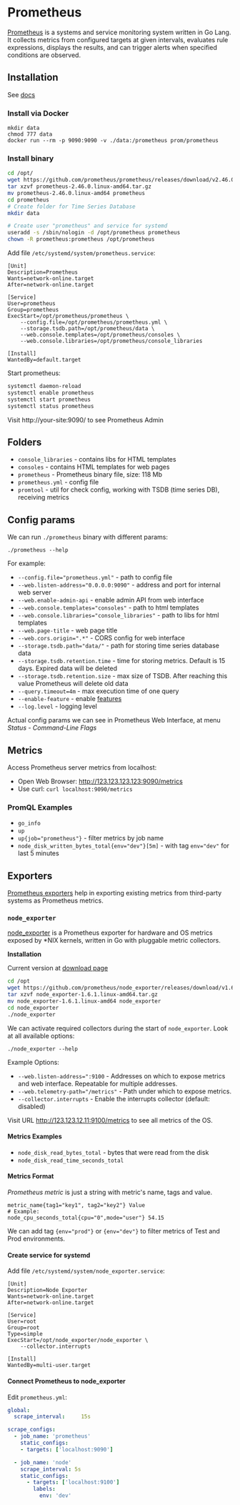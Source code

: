 # Prometheus

[Prometheus](https://github.com/prometheus/prometheus) is a systems and service monitoring system written in Go Lang. It collects metrics from configured targets at given intervals, evaluates rule expressions, displays the results, and can trigger alerts when specified conditions are observed.

## Installation

See [docs](https://prometheus.io/docs/prometheus/latest/getting_started/)

### Install via Docker

```
mkdir data
chmod 777 data
docker run --rm -p 9090:9090 -v ./data:/prometheus prom/prometheus
```

### Install binary

```bash
cd /opt/
wget https://github.com/prometheus/prometheus/releases/download/v2.46.0/prometheus-2.46.0.linux-amd64.tar.gz
tar xzvf prometheus-2.46.0.linux-amd64.tar.gz
mv prometheus-2.46.0.linux-amd64 prometheus
cd prometheus
# Create folder for Time Series Database
mkdir data

# Create user "prometheus" and service for systemd
useradd -s /sbin/nologin -d /opt/prometheus prometheus
chown -R prometheus:prometheus /opt/prometheus
```

Add file `/etc/systemd/system/prometheus.service`:

```
[Unit]
Description=Prometheus
Wants=network-online.target
After=network-online.target

[Service]
User=prometheus
Group=prometheus
ExecStart=/opt/prometheus/prometheus \
    --config.file=/opt/prometheus/prometheus.yml \
    --storage.tsdb.path=/opt/prometheus/data \
    --web.console.templates=/opt/prometheus/consoles \
    --web.console.libraries=/opt/prometheus/console_libraries

[Install]
WantedBy=default.target
```

Start prometheus:

```bash
systemctl daemon-reload
systemctl enable prometheus
systemctl start prometheus
systemctl status prometheus
```
Visit http://your-site:9090/ to see Prometheus Admin

## Folders

- `console_libraries` - contains libs for HTML templates
- `consoles` - contains HTML templates for web pages
- `prometheus` - Prometheus binary file, size: 118 Mb
- `prometheus.yml` - config file
- `promtool` - util for check config, working with TSDB (time series DB), receiving metrics

## Config params

We can run `./prometheus` binary with different params:

```
./prometheus --help
```

For example:

- `--config.file="prometheus.yml"` - path to config file
- `--web.listen-address="0.0.0.0:9090"` - address and port for internal web server
- `--web.enable-admin-api` - enable admin API from web interface
- `--web.console.templates="consoles"` - path to html templates
- `--web.console.libraries="console_libraries"` - path to libs for html templates
- `--web.page-title` - web page title
- `--web.cors.origin=".*"` - CORS config for web interface
- `--storage.tsdb.path="data/"` - path for storing time series database data
- `--storage.tsdb.retention.time` - time for storing metrics. Default is 15 days. Expired data will be deleted
- `--storage.tsdb.retention.size` - max size of TSDB. After reaching this value Prometheus will delete old data
- `--query.timeout=4m` - max execution time of one query
- `--enable-feature` - enable [features](https://prometheus.io/docs/prometheus/latest/feature_flags/)
- `--log.level` - logging level

Actual config params we can see in Prometheus Web Interface, at menu *Status - Command-Line Flags*

## Metrics

Access Prometheus server metrics from localhost:

- Open Web Browser: http://123.123.123.123:9090/metrics
- Use curl: `curl localhost:9090/metrics`

### PromQL Examples

- `go_info`
- `up`
- `up{job="prometheus"}` - filter metrics by job name
- `node_disk_written_bytes_total{env="dev"}[5m]` - with tag `env="dev"` for last 5 minutes

## Exporters

[Prometheus exporters](https://prometheus.io/docs/instrumenting/exporters/) help in exporting existing metrics from third-party systems as Prometheus metrics.

### `node_exporter`

[node_exporter](https://github.com/prometheus/node_exporter) is a Prometheus exporter for hardware and OS metrics exposed by *NIX kernels, written in Go with pluggable metric collectors.

**Installation**

Current version at [download page](https://prometheus.io/download/#node_exporter)

```bash
cd /opt
wget https://github.com/prometheus/node_exporter/releases/download/v1.6.1/node_exporter-1.6.1.linux-amd64.tar.gz
tar xzvf node_exporter-1.6.1.linux-amd64.tar.gz
mv node_exporter-1.6.1.linux-amd64 node_exporter
cd node_exporter
./node_exporter
```

We can activate required collectors during the start of `node_exporter`. Look at all available options:

```
./node_exporter --help
```

Example Options:

- `--web.listen-address=":9100` - Addresses on which to expose metrics and web interface. Repeatable for multiple addresses.
- `--web.telemetry-path="/metrics"` - Path under which to expose metrics.
- `--collector.interrupts` - Enable the interrupts collector (default: disabled)

Visit URL http://123.123.12.11:9100/metrics to see all metrics of the OS.

#### Metrics Examples

- `node_disk_read_bytes_total` - bytes that were read from the disk
- `node_disk_read_time_seconds_total`

#### Metrics Format

*Prometheus metric* is just a string with metric's name, tags and value.

```
metric_name{tag1="key1", tag2="key2"} Value
# Example:
node_cpu_seconds_total{cpu="0",mode="user"} 54.15
```
We can add tag `{env="prod"}` or `{env="dev"}` to filter metrics of Test and Prod environments.

#### Create service for systemd

Add file `/etc/systemd/system/node_exporter.service`:

```
[Unit]
Description=Node Exporter
Wants=network-online.target
After=network-online.target

[Service]
User=root
Group=root
Type=simple
ExecStart=/opt/node_exporter/node_exporter \
    --collector.interrupts

[Install]
WantedBy=multi-user.target
```

#### Connect Prometheus to node_exporter

Edit `prometheus.yml`:

```yml
global:
  scrape_interval:     15s

scrape_configs:
  - job_name: 'prometheus'
    static_configs:
    - targets: ['localhost:9090']

  - job_name: 'node'
    scrape_interval: 5s
    static_configs:
      - targets: ['localhost:9100']
        labels:
          env: 'dev'
```
